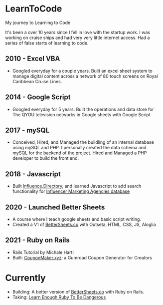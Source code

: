 # LearnToCode
My journey to Learning to Code

It's been a over 10 years since I fell in love with the startup work. I was working on cruise ships and had very very little internet access. Had a series of false starts of learning to code. 

## 2010 - Excel VBA
- Googled everyday for a couple years. Built an excel sheet system to manage digital content across a network of 80 touch screens on Royal Caribbean Cruise Lines.
## 2014 - Google Script
- Googled everyday for 5 years. Built the operations and data store for The QYOU television networks in Google sheets with Google Script
## 2017 - mySQL
- Conceived, Hired, and Managed the buildling of an internal database using mySQL and PHP. I personally created the data schema and mySQL for the backend of the project. Hired and Managed a PHP developer to build the front end.
## 2018 - Javascript
- Built [Influence.Directory](http://influence.directory/), and learned Javascript to add search functionality for [Influencer Marketing Agencies database](http://influence.directory/agencies)
## 2020 - Launched Better Sheets
- A course where I teach google sheets and basic script writing.
- Created a V1 of [BetterSheets.co](https://bettersheets.co/) with Outseta, HTML, CSS, JS, Aloglia
## 2021 - Ruby on Rails
- Rails Tutorial by Michale Hartl
- Built: [CouponMaker.xyz](https://couponmaker.xyz/): a Gumroad Coupon Generator for Creators
 
# Currently
- Building: A better version of [BetterSheets.co](https://bettersheets.co/) with Ruby on Rails.
- Taking: [Learn Enough Ruby To Be Dangerous](https://www.learnenough.com/ruby-tutorial)

